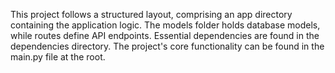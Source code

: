 This project follows a structured layout, comprising an app directory containing the application logic. The models folder holds database models, while routes define API endpoints. Essential dependencies are found in the dependencies directory. The project's core functionality can be found in the main.py file at the root.
